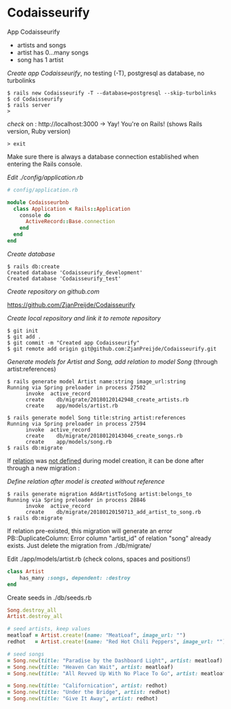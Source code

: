 

# Codaisseurify

App Codaisseurify

- artists and songs
- artist has 0...many songs
- song has 1 artist




*Create app Codaisseurify*, no testing (-T), postgresql as database, no turbolinks

```
$ rails new Codaisseurify -T --database=postgresql --skip-turbolinks  
$ cd Codaisseurify
$ rails server
>
```

*check* on : http://localhost:3000  -> Yay! You're on Rails! (shows Rails version, Ruby version)

```
> exit
```


Make sure there is always a database connection established when entering the Rails console.

*Edit ./config/application.rb*

```ruby
# config/application.rb

module Codaisseurbnb
  class Application < Rails::Application
    console do
      ActiveRecord::Base.connection
    end
  end
end

```



*Create database*

```shell
$ rails db:create
Created database 'Codaisseurify_development'
Created database 'Codaisseurify_test'
```



*Create repository on github.com*

https://github.com/ZjanPreijde/Codaisseurify



*Create local repository and link it to remote repository*

```
$ git init
$ git add . 
$ git commit -m "Created app Codaisseurify"
$ git remote add origin git@github.com:ZjanPreijde/Codaisseurify.git
```



*Generate models for Artist and Song, add relation to model Song* (through artist:references)

```shell
$ rails generate model Artist name:string image_url:string
Running via Spring preloader in process 27502
      invoke  active_record
      create    db/migrate/20180120142948_create_artists.rb
      create    app/models/artist.rb

$ rails generate model Song title:string artist:references
Running via Spring preloader in process 27594
      invoke  active_record
      create    db/migrate/20180120143046_create_songs.rb
      create    app/models/song.rb
$ rails db:migrate
```



If <u>relation</u> was <u>not defined</u> during model creation, it can be done after through a new migration :

*Define relation after model is created without reference*

```shell
$ rails generate migration AddArtistToSong artist:belongs_to
Running via Spring preloader in process 28846
      invoke  active_record
      create    db/migrate/20180120150713_add_artist_to_song.rb
$ rails db:migrate
```

If relation pre-existed, this migration will generate an error PB::DuplicateColumn: Error column "artist_id" of relation "song" already exists. Just delete the migration from ./db/migrate/



Edit ./app/models/artist.rb    (check colons, spaces and positions!)

```ruby
class Artist
	has_many :songs, dependent: :destroy
end
```



Create seeds in ./db/seeds.rb

```ruby
Song.destroy_all
Artist.destroy_all

# seed artists, keep values
meatloaf = Artist.create!(name: "MeatLoaf", image_url: "")
redhot   = Artist.create!(name: "Red Hot Chili Peppers", image_url: "")

# seed songs
= Song.new(title: "Paradise by the Dashboard Light", artist: meatloaf)
= Song.new(title: "Heaven Can Wait", artist: meatloaf)
= Song.new(title: "All Revved Up With No Place To Go", artist: meatloaf)

= Song.new(title: "Californication", artist: redhot)
= Song.new(title: "Under the Bridge", artist: redhot)
= Song.new(title: "Give It Away", artist: redhot)


```



